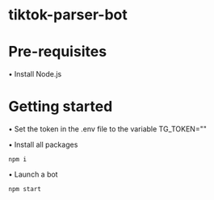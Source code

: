 # tiktok-parser-bot

# Pre-requisites

• Install Node.js

# Getting started

• Set the token in the .env file to the variable TG_TOKEN=""

• Install all packages
```
npm i
```

• Launch a bot
```
npm start
```
